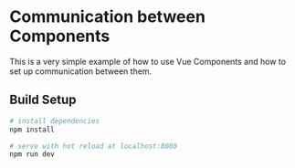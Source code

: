 # Communication between Components

This is a very simple example of how to use Vue Components and how to set up communication between them. 

## Build Setup

``` bash
# install dependencies
npm install

# serve with hot reload at localhost:8080
npm run dev
```
